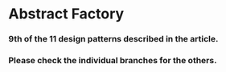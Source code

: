 # Abstract Factory
### 9th of the 11 design patterns described in the article. <br />
### Please check the individual branches for the others.
